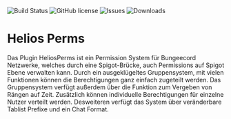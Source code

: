 ![Build Status](https://github.com/Teeage/heliosperms/workflows/HeliosPerms%20builds/badge.svg)
![GitHub license](https://img.shields.io/github/license/Teeage/heliosperms)
![Issues](https://img.shields.io/github/issues/Teeage/heliosperms)
![Downloads](https://img.shields.io/github/downloads/Teeage/heliosperms/total)

# Helios Perms

Das Plugin HeliosPerms ist ein Permission System für Bungeecord Netzwerke, welches durch eine Spigot-Brücke, auch Permissions auf Spigot Ebene verwalten kann. Durch ein ausgeklügeltes Gruppensystem, mit vielen Funktionen können die Berechtigungen ganz einfach zugeteilt werden. Das Gruppensystem verfügt außerdem über die Funktion zum Vergeben von Rängen auf Zeit.
Zusätzlich können individuelle Berechtigungen für einzelne Nutzer verteilt werden.
Desweiteren verfügt das System über veränderbare Tablist Prefixe und ein Chat Format.

